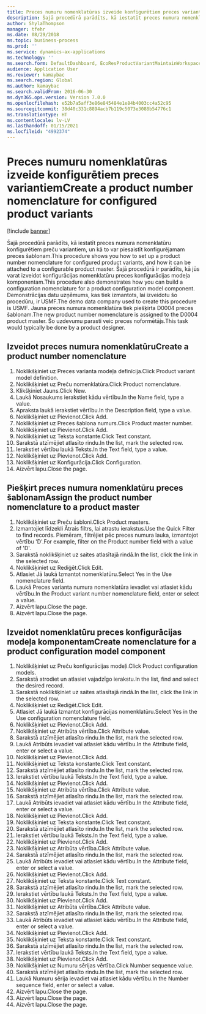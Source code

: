 ```yaml
---
title: Preces numuru nomenklatūras izveide konfigurētiem preces variantiem
description: Šajā procedūrā parādīts, kā iestatīt preces numura nomenklatūru konfigurētiem preču variantiem, un kā to var piesaistīt konfigurējamam preces šablonam.
author: ShylaThompson
manager: tfehr
ms.date: 08/29/2018
ms.topic: business-process
ms.prod: ''
ms.service: dynamics-ax-applications
ms.technology: ''
ms.search.form: DefaultDashboard, EcoResProductVariantMaintainWorkspace, EcoResNomenclature, EcoResProductListPage, EcoResProductDetails, PCProductConfigurationModelListPage, PCProductConfigurationModelDetails
audience: Application User
ms.reviewer: kamaybac
ms.search.region: Global
ms.author: kamaybac
ms.search.validFrom: 2016-06-30
ms.dyn365.ops.version: Version 7.0.0
ms.openlocfilehash: e52b7a5aff3e86e845484e1e84b4003cc4a52c95
ms.sourcegitcommit: 38d40c331c8894acb7b119c5073e3088b54776c1
ms.translationtype: HT
ms.contentlocale: lv-LV
ms.lasthandoff: 01/15/2021
ms.locfileid: "4992374"
---
```

# <a name="create-a-product-number-nomenclature-for-configured-product-variants"></a><span data-ttu-id="d9bed-103">Preces numuru nomenklatūras izveide konfigurētiem preces variantiem</span><span class="sxs-lookup"><span data-stu-id="d9bed-103">Create a product number nomenclature for configured product variants</span></span>

[!include [banner](../../includes/banner.md)]

<span data-ttu-id="d9bed-104">Šajā procedūrā parādīts, kā iestatīt preces numura nomenklatūru konfigurētiem preču variantiem, un kā to var piesaistīt konfigurējamam preces šablonam.</span><span class="sxs-lookup"><span data-stu-id="d9bed-104">This procedure shows you how to set up a product number nomenclature for configured product variants, and how it can be attached to a configurable product master.</span></span> <span data-ttu-id="d9bed-105">Šajā procedūrā ir parādīts, kā jūs varat izveidot konfigurācijas nomenklatūru preces konfigurācijas modeļa komponentam.</span><span class="sxs-lookup"><span data-stu-id="d9bed-105">This procedure also demonstrates how you can build a configuration nomenclature for a product configuration model component.</span></span> <span data-ttu-id="d9bed-106">Demonstrācijas datu uzņēmums, kas tiek izmantots, lai izveidotu šo procedūru, ir USMF.</span><span class="sxs-lookup"><span data-stu-id="d9bed-106">The demo data company used to create this procedure is USMF.</span></span> <span data-ttu-id="d9bed-107">Jauna preces numura nomenklatūra tiek piešķirta D0004 preces šablonam.</span><span class="sxs-lookup"><span data-stu-id="d9bed-107">The new product number nomenclature is assigned to the D0004 product master.</span></span> <span data-ttu-id="d9bed-108">Šo uzdevumu parasti veic preces noformētājs.</span><span class="sxs-lookup"><span data-stu-id="d9bed-108">This task would typically be done by a product designer.</span></span>


## <a name="create-a-product-number-nomenclature"></a><span data-ttu-id="d9bed-109">Izveidot preces numura nomenklatūru</span><span class="sxs-lookup"><span data-stu-id="d9bed-109">Create a product number nomenclature</span></span>
1. <span data-ttu-id="d9bed-110">Noklikšķiniet uz Preces varianta modeļa definīcija.</span><span class="sxs-lookup"><span data-stu-id="d9bed-110">Click Product variant model definition.</span></span>
2. <span data-ttu-id="d9bed-111">Noklikšķiniet uz Preču nomenklatūra.</span><span class="sxs-lookup"><span data-stu-id="d9bed-111">Click Product nomenclature.</span></span>
3. <span data-ttu-id="d9bed-112">Klikšķiniet Jauns.</span><span class="sxs-lookup"><span data-stu-id="d9bed-112">Click New.</span></span>
4. <span data-ttu-id="d9bed-113">Laukā Nosaukums ierakstiet kādu vērtību.</span><span class="sxs-lookup"><span data-stu-id="d9bed-113">In the Name field, type a value.</span></span>
5. <span data-ttu-id="d9bed-114">Apraksta laukā ierakstiet vērtību.</span><span class="sxs-lookup"><span data-stu-id="d9bed-114">In the Description field, type a value.</span></span>
6. <span data-ttu-id="d9bed-115">Noklikšķiniet uz Pievienot.</span><span class="sxs-lookup"><span data-stu-id="d9bed-115">Click Add.</span></span>
7. <span data-ttu-id="d9bed-116">Noklikšķiniet uz Preces šablona numurs.</span><span class="sxs-lookup"><span data-stu-id="d9bed-116">Click Product master number.</span></span>
8. <span data-ttu-id="d9bed-117">Noklikšķiniet uz Pievienot.</span><span class="sxs-lookup"><span data-stu-id="d9bed-117">Click Add.</span></span>
9. <span data-ttu-id="d9bed-118">Noklikšķiniet uz Teksta konstante.</span><span class="sxs-lookup"><span data-stu-id="d9bed-118">Click Text constant.</span></span>
10. <span data-ttu-id="d9bed-119">Sarakstā atzīmējiet atlasīto rindu.</span><span class="sxs-lookup"><span data-stu-id="d9bed-119">In the list, mark the selected row.</span></span>
11. <span data-ttu-id="d9bed-120">Ierakstiet vērtību laukā Teksts.</span><span class="sxs-lookup"><span data-stu-id="d9bed-120">In the Text field, type a value.</span></span>
12. <span data-ttu-id="d9bed-121">Noklikšķiniet uz Pievienot.</span><span class="sxs-lookup"><span data-stu-id="d9bed-121">Click Add.</span></span>
13. <span data-ttu-id="d9bed-122">Noklikšķiniet uz Konfigurācija.</span><span class="sxs-lookup"><span data-stu-id="d9bed-122">Click Configuration.</span></span>
14. <span data-ttu-id="d9bed-123">Aizvērt lapu.</span><span class="sxs-lookup"><span data-stu-id="d9bed-123">Close the page.</span></span>

## <a name="assign-the-product-number-nomenclature-to-a-product-master"></a><span data-ttu-id="d9bed-124">Piešķirt preces numura nomenklatūru preces šablonam</span><span class="sxs-lookup"><span data-stu-id="d9bed-124">Assign the product number nomenclature to a product master</span></span>
1. <span data-ttu-id="d9bed-125">Noklikšķiniet uz Preču šabloni.</span><span class="sxs-lookup"><span data-stu-id="d9bed-125">Click Product masters.</span></span>
2. <span data-ttu-id="d9bed-126">Izmantojiet līdzekli Ātrais filtrs, lai atrastu ierakstus.</span><span class="sxs-lookup"><span data-stu-id="d9bed-126">Use the Quick Filter to find records.</span></span> <span data-ttu-id="d9bed-127">Piemēram, filtrējiet pēc preces numura lauka, izmantojot vērtību 'D'.</span><span class="sxs-lookup"><span data-stu-id="d9bed-127">For example, filter on the Product number field with a value of 'D'.</span></span>
3. <span data-ttu-id="d9bed-128">Sarakstā noklikšķiniet uz saites atlasītajā rindā.</span><span class="sxs-lookup"><span data-stu-id="d9bed-128">In the list, click the link in the selected row.</span></span>
4. <span data-ttu-id="d9bed-129">Noklikšķiniet uz Rediģēt.</span><span class="sxs-lookup"><span data-stu-id="d9bed-129">Click Edit.</span></span>
5. <span data-ttu-id="d9bed-130">Atlasiet Jā laukā Izmantot nomenklatūru.</span><span class="sxs-lookup"><span data-stu-id="d9bed-130">Select Yes in the Use nomenclature field.</span></span>
6. <span data-ttu-id="d9bed-131">Laukā Preces varianta numura nomenklatūra ievadiet vai atlasiet kādu vērtību.</span><span class="sxs-lookup"><span data-stu-id="d9bed-131">In the Product variant number nomenclature field, enter or select a value.</span></span>
7. <span data-ttu-id="d9bed-132">Aizvērt lapu.</span><span class="sxs-lookup"><span data-stu-id="d9bed-132">Close the page.</span></span>
8. <span data-ttu-id="d9bed-133">Aizvērt lapu.</span><span class="sxs-lookup"><span data-stu-id="d9bed-133">Close the page.</span></span>

## <a name="create-nomenclature-for-a-product-configuration-model-component"></a><span data-ttu-id="d9bed-134">Izveidot nomenklatūru preces konfigurācijas modeļa komponentam</span><span class="sxs-lookup"><span data-stu-id="d9bed-134">Create nomenclature for a product configuration model component</span></span>
1. <span data-ttu-id="d9bed-135">Noklikšķiniet uz Preču konfigurācijas modeļi.</span><span class="sxs-lookup"><span data-stu-id="d9bed-135">Click Product configuration models.</span></span>
2. <span data-ttu-id="d9bed-136">Sarakstā atrodiet un atlasiet vajadzīgo ierakstu.</span><span class="sxs-lookup"><span data-stu-id="d9bed-136">In the list, find and select the desired record.</span></span>
3. <span data-ttu-id="d9bed-137">Sarakstā noklikšķiniet uz saites atlasītajā rindā.</span><span class="sxs-lookup"><span data-stu-id="d9bed-137">In the list, click the link in the selected row.</span></span>
4. <span data-ttu-id="d9bed-138">Noklikšķiniet uz Rediģēt.</span><span class="sxs-lookup"><span data-stu-id="d9bed-138">Click Edit.</span></span>
5. <span data-ttu-id="d9bed-139">Atlasiet Jā laukā Izmantot konfigurācijas nomenklatūru.</span><span class="sxs-lookup"><span data-stu-id="d9bed-139">Select Yes in the Use configuration nomenclature field.</span></span>
6. <span data-ttu-id="d9bed-140">Noklikšķiniet uz Pievienot.</span><span class="sxs-lookup"><span data-stu-id="d9bed-140">Click Add.</span></span>
7. <span data-ttu-id="d9bed-141">Noklikšķiniet uz Atribūta vērtība.</span><span class="sxs-lookup"><span data-stu-id="d9bed-141">Click Attribute value.</span></span>
8. <span data-ttu-id="d9bed-142">Sarakstā atzīmējiet atlasīto rindu.</span><span class="sxs-lookup"><span data-stu-id="d9bed-142">In the list, mark the selected row.</span></span>
9. <span data-ttu-id="d9bed-143">Laukā Atribūts ievadiet vai atlasiet kādu vērtību.</span><span class="sxs-lookup"><span data-stu-id="d9bed-143">In the Attribute field, enter or select a value.</span></span>
10. <span data-ttu-id="d9bed-144">Noklikšķiniet uz Pievienot.</span><span class="sxs-lookup"><span data-stu-id="d9bed-144">Click Add.</span></span>
11. <span data-ttu-id="d9bed-145">Noklikšķiniet uz Teksta konstante.</span><span class="sxs-lookup"><span data-stu-id="d9bed-145">Click Text constant.</span></span>
12. <span data-ttu-id="d9bed-146">Sarakstā atzīmējiet atlasīto rindu.</span><span class="sxs-lookup"><span data-stu-id="d9bed-146">In the list, mark the selected row.</span></span>
13. <span data-ttu-id="d9bed-147">Ierakstiet vērtību laukā Teksts.</span><span class="sxs-lookup"><span data-stu-id="d9bed-147">In the Text field, type a value.</span></span>
14. <span data-ttu-id="d9bed-148">Noklikšķiniet uz Pievienot.</span><span class="sxs-lookup"><span data-stu-id="d9bed-148">Click Add.</span></span>
15. <span data-ttu-id="d9bed-149">Noklikšķiniet uz Atribūta vērtība.</span><span class="sxs-lookup"><span data-stu-id="d9bed-149">Click Attribute value.</span></span>
16. <span data-ttu-id="d9bed-150">Sarakstā atzīmējiet atlasīto rindu.</span><span class="sxs-lookup"><span data-stu-id="d9bed-150">In the list, mark the selected row.</span></span>
17. <span data-ttu-id="d9bed-151">Laukā Atribūts ievadiet vai atlasiet kādu vērtību.</span><span class="sxs-lookup"><span data-stu-id="d9bed-151">In the Attribute field, enter or select a value.</span></span>
18. <span data-ttu-id="d9bed-152">Noklikšķiniet uz Pievienot.</span><span class="sxs-lookup"><span data-stu-id="d9bed-152">Click Add.</span></span>
19. <span data-ttu-id="d9bed-153">Noklikšķiniet uz Teksta konstante.</span><span class="sxs-lookup"><span data-stu-id="d9bed-153">Click Text constant.</span></span>
20. <span data-ttu-id="d9bed-154">Sarakstā atzīmējiet atlasīto rindu.</span><span class="sxs-lookup"><span data-stu-id="d9bed-154">In the list, mark the selected row.</span></span>
21. <span data-ttu-id="d9bed-155">Ierakstiet vērtību laukā Teksts.</span><span class="sxs-lookup"><span data-stu-id="d9bed-155">In the Text field, type a value.</span></span>
22. <span data-ttu-id="d9bed-156">Noklikšķiniet uz Pievienot.</span><span class="sxs-lookup"><span data-stu-id="d9bed-156">Click Add.</span></span>
23. <span data-ttu-id="d9bed-157">Noklikšķiniet uz Atribūta vērtība.</span><span class="sxs-lookup"><span data-stu-id="d9bed-157">Click Attribute value.</span></span>
24. <span data-ttu-id="d9bed-158">Sarakstā atzīmējiet atlasīto rindu.</span><span class="sxs-lookup"><span data-stu-id="d9bed-158">In the list, mark the selected row.</span></span>
25. <span data-ttu-id="d9bed-159">Laukā Atribūts ievadiet vai atlasiet kādu vērtību.</span><span class="sxs-lookup"><span data-stu-id="d9bed-159">In the Attribute field, enter or select a value.</span></span>
26. <span data-ttu-id="d9bed-160">Noklikšķiniet uz Pievienot.</span><span class="sxs-lookup"><span data-stu-id="d9bed-160">Click Add.</span></span>
27. <span data-ttu-id="d9bed-161">Noklikšķiniet uz Teksta konstante.</span><span class="sxs-lookup"><span data-stu-id="d9bed-161">Click Text constant.</span></span>
28. <span data-ttu-id="d9bed-162">Sarakstā atzīmējiet atlasīto rindu.</span><span class="sxs-lookup"><span data-stu-id="d9bed-162">In the list, mark the selected row.</span></span>
29. <span data-ttu-id="d9bed-163">Ierakstiet vērtību laukā Teksts.</span><span class="sxs-lookup"><span data-stu-id="d9bed-163">In the Text field, type a value.</span></span>
30. <span data-ttu-id="d9bed-164">Noklikšķiniet uz Pievienot.</span><span class="sxs-lookup"><span data-stu-id="d9bed-164">Click Add.</span></span>
31. <span data-ttu-id="d9bed-165">Noklikšķiniet uz Atribūta vērtība.</span><span class="sxs-lookup"><span data-stu-id="d9bed-165">Click Attribute value.</span></span>
32. <span data-ttu-id="d9bed-166">Sarakstā atzīmējiet atlasīto rindu.</span><span class="sxs-lookup"><span data-stu-id="d9bed-166">In the list, mark the selected row.</span></span>
33. <span data-ttu-id="d9bed-167">Laukā Atribūts ievadiet vai atlasiet kādu vērtību.</span><span class="sxs-lookup"><span data-stu-id="d9bed-167">In the Attribute field, enter or select a value.</span></span>
34. <span data-ttu-id="d9bed-168">Noklikšķiniet uz Pievienot.</span><span class="sxs-lookup"><span data-stu-id="d9bed-168">Click Add.</span></span>
35. <span data-ttu-id="d9bed-169">Noklikšķiniet uz Teksta konstante.</span><span class="sxs-lookup"><span data-stu-id="d9bed-169">Click Text constant.</span></span>
36. <span data-ttu-id="d9bed-170">Sarakstā atzīmējiet atlasīto rindu.</span><span class="sxs-lookup"><span data-stu-id="d9bed-170">In the list, mark the selected row.</span></span>
37. <span data-ttu-id="d9bed-171">Ierakstiet vērtību laukā Teksts.</span><span class="sxs-lookup"><span data-stu-id="d9bed-171">In the Text field, type a value.</span></span>
38. <span data-ttu-id="d9bed-172">Noklikšķiniet uz Pievienot.</span><span class="sxs-lookup"><span data-stu-id="d9bed-172">Click Add.</span></span>
39. <span data-ttu-id="d9bed-173">Noklikšķiniet uz Numuru sērijas vērtība.</span><span class="sxs-lookup"><span data-stu-id="d9bed-173">Click Number sequence value.</span></span>
40. <span data-ttu-id="d9bed-174">Sarakstā atzīmējiet atlasīto rindu.</span><span class="sxs-lookup"><span data-stu-id="d9bed-174">In the list, mark the selected row.</span></span>
41. <span data-ttu-id="d9bed-175">Laukā Numuru sērija ievadiet vai atlasiet kādu vērtību.</span><span class="sxs-lookup"><span data-stu-id="d9bed-175">In the Number sequence field, enter or select a value.</span></span>
42. <span data-ttu-id="d9bed-176">Aizvērt lapu.</span><span class="sxs-lookup"><span data-stu-id="d9bed-176">Close the page.</span></span>
43. <span data-ttu-id="d9bed-177">Aizvērt lapu.</span><span class="sxs-lookup"><span data-stu-id="d9bed-177">Close the page.</span></span>
44. <span data-ttu-id="d9bed-178">Aizvērt lapu.</span><span class="sxs-lookup"><span data-stu-id="d9bed-178">Close the page.</span></span>

